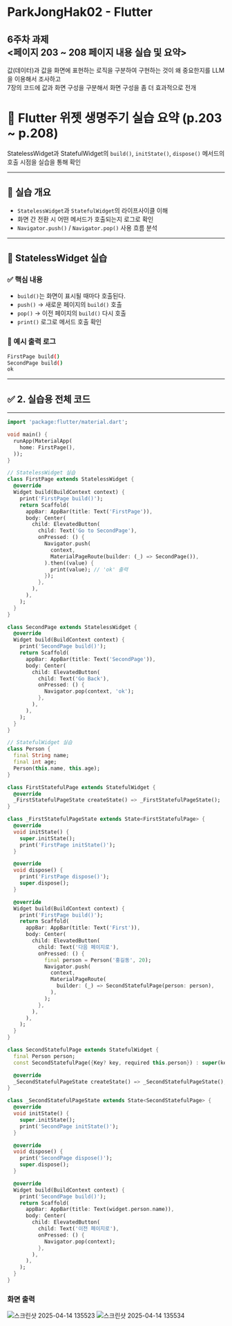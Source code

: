 # ParkJongHak02 - Flutter


## 6주차 과제<br/><페이지 203 ~ 208 페이지 내용 실습 및 요약>
값(데이터)과 값을 화면에 표현하는 로직을 구분하여 구현하는 것이 왜 중요한지를 LLM을 이용해서 조사하고
</br>
7장의 코드에 값과 화면 구성을 구분해서 화면 구성을 좀 더 효과적으로 전개


# 📘 Flutter 위젯 생명주기 실습 요약 (p.203 ~ p.208)


StatelessWidget과 StatefulWidget의 `build()`, `initState()`, `dispose()` 메서드의 호출 시점을 실습을 통해 확인

---

## 📌 실습 개요

- `StatelessWidget`과 `StatefulWidget`의 라이프사이클 이해
- 화면 간 전환 시 어떤 메서드가 호출되는지 로그로 확인
- `Navigator.push()` / `Navigator.pop()` 사용 흐름 분석

---

## 🧪 StatelessWidget 실습

### ✅ 핵심 내용
- `build()`는 화면이 표시될 때마다 호출된다.
- `push()` → 새로운 페이지의 `build()` 호출
- `pop()` → 이전 페이지의 `build()` 다시 호출
- `print()` 로그로 메서드 호출 확인

### 📄 예시 출력 로그
```bash
FirstPage build()
SecondPage build()
ok
```

---

## ✅ 2. 실습용 전체 코드


---

```dart
import 'package:flutter/material.dart';

void main() {
  runApp(MaterialApp(
    home: FirstPage(),
  ));
}

// StatelessWidget 실습
class FirstPage extends StatelessWidget {
  @override
  Widget build(BuildContext context) {
    print('FirstPage build()');
    return Scaffold(
      appBar: AppBar(title: Text('FirstPage')),
      body: Center(
        child: ElevatedButton(
          child: Text('Go to SecondPage'),
          onPressed: () {
            Navigator.push(
              context,
              MaterialPageRoute(builder: (_) => SecondPage()),
            ).then((value) {
              print(value); // 'ok' 출력
            });
          },
        ),
      ),
    );
  }
}

class SecondPage extends StatelessWidget {
  @override
  Widget build(BuildContext context) {
    print('SecondPage build()');
    return Scaffold(
      appBar: AppBar(title: Text('SecondPage')),
      body: Center(
        child: ElevatedButton(
          child: Text('Go Back'),
          onPressed: () {
            Navigator.pop(context, 'ok');
          },
        ),
      ),
    );
  }
}

// StatefulWidget 실습
class Person {
  final String name;
  final int age;
  Person(this.name, this.age);
}

class FirstStatefulPage extends StatefulWidget {
  @override
  _FirstStatefulPageState createState() => _FirstStatefulPageState();
}

class _FirstStatefulPageState extends State<FirstStatefulPage> {
  @override
  void initState() {
    super.initState();
    print('FirstPage initState()');
  }

  @override
  void dispose() {
    print('FirstPage dispose()');
    super.dispose();
  }

  @override
  Widget build(BuildContext context) {
    print('FirstPage build()');
    return Scaffold(
      appBar: AppBar(title: Text('First')),
      body: Center(
        child: ElevatedButton(
          child: Text('다음 페이지로'),
          onPressed: () {
            final person = Person('홍길동', 20);
            Navigator.push(
              context,
              MaterialPageRoute(
                builder: (_) => SecondStatefulPage(person: person),
              ),
            );
          },
        ),
      ),
    );
  }
}

class SecondStatefulPage extends StatefulWidget {
  final Person person;
  const SecondStatefulPage({Key? key, required this.person}) : super(key: key);

  @override
  _SecondStatefulPageState createState() => _SecondStatefulPageState();
}

class _SecondStatefulPageState extends State<SecondStatefulPage> {
  @override
  void initState() {
    super.initState();
    print('SecondPage initState()');
  }

  @override
  void dispose() {
    print('SecondPage dispose()');
    super.dispose();
  }

  @override
  Widget build(BuildContext context) {
    print('SecondPage build()');
    return Scaffold(
      appBar: AppBar(title: Text(widget.person.name)),
      body: Center(
        child: ElevatedButton(
          child: Text('이전 페이지로'),
          onPressed: () {
            Navigator.pop(context);
          },
        ),
      ),
    );
  }
}
```
### 화면 출력
![스크린샷 2025-04-14 135523](https://github.com/user-attachments/assets/e628641f-bf0a-4560-8091-18a346f5cac5)
![스크린샷 2025-04-14 135534](https://github.com/user-attachments/assets/b4b5727c-cb4b-46de-8449-53f9a61c2db2)


